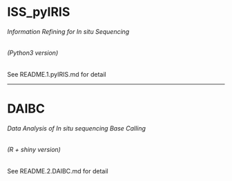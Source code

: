 # ISS_pyIRIS
###### Information Refining for *In situ* Sequencing
###### (Python3 version)

See README.1.pyIRIS.md for detail

---

# DAIBC
###### Data Analysis of *In situ* sequencing Base Calling
###### (R + shiny version)

See README.2.DAIBC.md for detail
